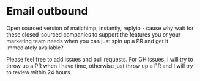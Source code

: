 # Email outbound

Open sourced version of mailchimp, instantly, replyio - cause why wait for these closed-sourced companies to support the features you or your marketing team needs when you can just spin up a PR and get it immediately available?

Please feel free to add issues and pull requests. For GH issues, I will try to throw up a PR when I have time, otherwise just throw up a PR and I will try to review within 24 hours.

